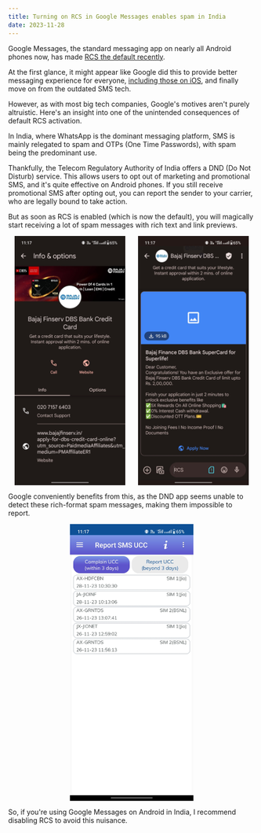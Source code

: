 ```yaml
---
title: Turning on RCS in Google Messages enables spam in India
date: 2023-11-28
---
```

Google Messages, the standard messaging app on nearly all Android phones now, has made [RCS the default recently](https://techcrunch.com/2023/08/08/google-messages-will-now-use-rcs-by-default-and-encrypt-group-chats/).

At the first glance, it might appear like Google did this to provide better messaging experience for everyone, [including those on iOS](https://www.android.com/get-the-message/), and finally move on from the outdated SMS tech.

However, as with most big tech companies, Google's motives aren't purely altruistic. Here's an insight into one of the unintended consequences of default RCS activation.

In India, where WhatsApp is the dominant messaging platform, SMS is mainly relegated to spam and OTPs (One Time Passwords), with spam being the predominant use.

Thankfully, the Telecom Regulatory Authority of India offers a DND (Do Not Disturb) service. This allows users to opt out of marketing and promotional SMS, and it's quite effective on Android phones. If you still receive promotional SMS after opting out, you can report the sender to your carrier, who are legally bound to take action.

But as soon as RCS is enabled (which is now the default), you will magically start receiving a lot of spam messages with rich text and link previews.

<div style="display: flex; justify-content: space-around; margin-bottom: 10px;">
    <img src="1.jpeg" alt="spam-message-1" style="width: 45%;">
    <img src="2.jpeg" alt="spam-message-2" style="width: 45%;">
</div>

Google conveniently benefits from this, as the DND app seems unable to detect these rich-format spam messages, making them impossible to report.
<div style="display: flex; justify-content: space-around; margin-bottom: 10px;">
    <img src="3.jpeg" alt="dnd-screenshot" style="width: 50%;"/>
</div>

So, if you're using Google Messages on Android in India, I recommend disabling RCS to avoid this nuisance.